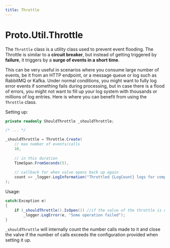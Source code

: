 ```yaml
---
title: Throttle
---
```


# Proto.Util.Throttle

The `Throttle` class is a utility class used to prevent event flooding.
The Throttle is similar to a **circuit breaker**, but instead of getting triggered by **failure**, it triggers by a **surge of events in a short time**.

This can be very useful in scenarios where you consume large number of events, be it from an HTTP endpoint, or a message queue or log such as RabbitMQ or Kafka.
Under normal conditions, you might want to fully log error events if something fails during processing, but in case there is a flood of errors, you might not want to fill up your log system with thousands or millions of log entries.
Here is where you can benefit from using the `Throttle` class.


Setting up:

```csharp
private readonly ShouldThrottle _shouldThrottle;

/* ... */

_shouldThrottle = Throttle.Create( 
    // max number of events/calls
    10,
    
    // in this duration
    TimeSpan.FromSeconds(5),
    
    // callback for when valve opens back up again
    count => _logger.LogInformation("Throttled {LogCount} logs for component xyz", count)
);
```

Usage:

```csharp
catch(Exception e)
{
    if (_shouldThrottle().IsOpen()) //if the valve of the throttle is open, log the event
        _logger.LogError(e, "Some operation failed");
}
```

`_shouldThrottle` will internally count the number calls made to it and close the valve if the number of calls exceeds the configuration provided when setting it up.
